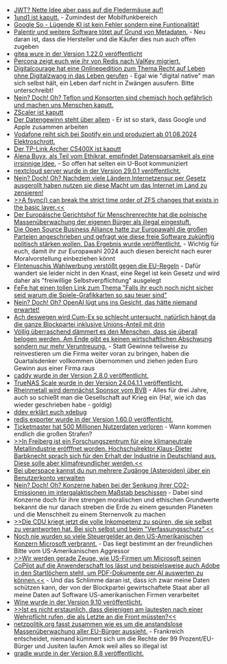 * [JWT? Nette Idee aber pass auf die Fledermäuse auf!](https://blog.fefe.de/?ts=98aa6323)
* [1und1 ist kaputt.](https://blog.fefe.de/?ts=98aa46b6) - Zumindest der Mobilfunkbereich
* [Google So - Lügende KI ist kein Fehler sondern eine Funtionalität!](https://blog.fefe.de/?ts=98adce94)
* [Palentir und weitere Software tötet auf Grund von Metadaten.](https://netzpolitik.org/2024/palantir-und-alexander-karp-toeten-auf-basis-von-metadaten/) - Neu daran ist, dass die Hersteller und die Käufer dies nun auch offen zugeben
* [gitea wure in der Version 1.22.0 veröffentlicht](https://github.com/go-gitea/gitea/releases/tag/v1.22.0)
* [Percona zeigt euch wie ihr von Redis nach ValKey migriert.](https://www.percona.com/blog/valkey-redis-migrating-to-valkey/)
* [Digitalcourage hat eine Onlinepedition zum Thema Recht auf Leben ohne Digitalzwang in das Leben gerufen](https://civi.digitalcourage.de/recht-auf-leben-ohne-digitalzwang) - Egal wie "digital native" man sich selbst hält, ein Leben darf nicht in Zwängen ausufern. Bitte unterschreibt!
* [Nein? Doch! Oh? Teflon und Konsorten sind chemisch hoch gefährlich und machen uns Menschen kaputt.](https://www.nrdc.org/bio/anna-reade/epa-finds-replacements-toxic-teflon-chemicals-toxic)
* [ZScaler ist kaputt](https://www.borncity.com/blog/2024/05/28/schwachstellen-im-zscaler-client-connector/)
* [Der Datengewinn steht über allem](https://netzpolitik.org/2024/interview-zu-standort-trackern-google-und-apple-kooperieren-lieber-als-ein-verbot-zu-riskieren/) - Er ist so stark, dass Google und Apple zusammen arbeiten
* [Vodafone reiht sich bei Spotify ein und produziert ab 01.08.2024 Elektroschrott.](https://www.borncity.com/blog/2024/05/28/vodafone-smart-tech-wird-am-1-august-2024-abgeschaltet/)
* [Der TP-Link Archer C5400X ist kaputt](https://www.bleepingcomputer.com/news/security/tp-link-fixes-critical-rce-bug-in-popular-c5400x-gaming-router/)
* [Alena Buyx, als Teil vom Ethikrat, empfindet Datensparsamkeit als eine irrsinnige Idee.](https://blog.fefe.de/?ts=98a80a61) - So offen hat selten ein U-Boot kommuniziert
* [nextcloud server wurde in der Version 29.0.1 veröffentlicht.](https://github.com/nextcloud/server/releases/tag/v29.0.1)
* [Nein? Doch! Oh? Nachdem viele Ländern Internetzensur per Gesetz ausgerollt haben nutzen sie diese Macht um das Internet im Land zu zensieren!](https://netzpolitik.org/2024/keepiton-bericht-immer-mehr-internetsperren-weltweit/)
* [>>A fsync() can break the strict time order of ZFS changes that exists in the basic layer.<<](https://utcc.utoronto.ca/~cks/space/blog/solaris/ZFSTransactionalBehavior)
* [Der Europäische Gerichtshof für Menschrenrechte hat die polnische Massenüberwachung der eigenen Bürger als illegal eingestuft.](https://netzpolitik.org/2024/anti-terror-gesetz-europaeischer-gerichtshof-fuer-menschenrechte-kippt-polnische-massenueberwachung/)
* [Die Open Source Business Alliance hatte zur Europawahl die großen Parteien angeschrieben und gefragt wie diese freie Software zukünftig politisch stärken wollen. Das Ergebnis wurde veröffentlicht.](https://osb-alliance.de/uncategorized/wahlpruefsteine-europawahl-2024-antworten-der-parteien) - Wichtig für euch, damit ihr zur Europawahl 2024 auch diesen bereicht nach eurer Moralvorstellung einbeziehen könnt
* [Flintenuschis Wahlwerbung verstößt gegen die EU-Regeln](https://blog.fefe.de/?ts=98a942a5) - Dafür wandert sie leider nicht in den Knast, eine Regel ist kein Gesetz und wird daher als "freiwillige Selbstverpflichtung" ausgelegt
* [FeFe hat einen tollen Link zum Thema "Falls ihr euch noch nicht sicher seid warum die Spiele-Grafikkarten so sau teuer sind"](https://blog.fefe.de/?ts=98a9b49c)
* [Nein? Doch! Oh? OpenAI lügt uns ins Gesicht, das hätte niemand erwartet!](https://blog.fefe.de/?ts=98a693a7)
* [Ach deswegen wird Cum-Ex so schlecht untersucht, natürlich hängt da die ganze Blockpartei inklusive Unions-Anteil mit drin](https://blog.fefe.de/?ts=98a6ff62)
* [Völlig überraschend dämmert es den Menschen, dass sie überall belogen werden. Am Ende gibt es keinen wirtschaftlichen Abschwung sondern nur mehr Veruntreuung.](https://blog.fefe.de/?ts=98a94e22) - Statt Gewinne teilweise zu reinvestieren um die Firma weiter voran zu bringen, haben die Quartalsdenker vollkommen übernommen und ziehen jeden Euro Gewinn aus einer Firma raus
* [caddy wurde in der Version 2.8.0 veröffentlicht.](https://github.com/caddyserver/caddy/releases/tag/v2.8.0)
* [TrueNAS Scale wurde in der Version 24.04.1.1 veröffentlicht.](https://github.com/truenas/documentation/releases/tag/TS24.04.1.1)
* [Rheinmetall wird demnächst Sponsor vom BVB](https://tuxproject.de/blog/2024/05/macht-und-rechthaberei/) - Alles für drei Jahre, auch so schießt man die Gesellschaft auf Krieg ein (Ha!, wie ich das wieder geschrieben habe - goldig)
* [ddev erklärt euch xdebug](https://ddev.com/blog/xdebug-debugging/)
* [redis exporter wurde in der Version 1.60.0 veröffentlicht.](https://github.com/oliver006/redis_exporter/releases/tag/v1.60.0)
* [Ticketmaster hat 500 Millionen Nutzerdaten verloren](https://www.borncity.com/blog/2024/05/31/anbieter-ticketmaster-angeblich-gehackt-mehr-als-500-mio-nutzerdaten-entwendet/) - Wann kommen endlich die großen Strafen?
* [>>In Freiberg ist ein Forschungszentrum für eine klimaneutrale Metallindustrie eröfffnet worden. Hochschulrektor Klaus-Dieter Barbknecht sprach sich für den Erhalt der Industrie in Deutschland aus. Diese solle aber klimafreundlicher werden.<<](https://www.mdr.de/nachrichten/sachsen/chemnitz/freiberg/freiberg-forschungszentrum-thermoprozesse-klimaneutral-100.html)
* [Bei uberspace kannst du nun mehrere Zugänge (Asteroiden) über ein Benutzerkonto verwalten](https://blog.uberspace.de/2024/05/alle-unter-einem-dach/)
* [Nein? Doch! Oh? Konzerne haben bei der Senkung ihrer CO2-Emissionen im intergalaktischem Maßstab beschissen](https://blog.fefe.de/?ts=98a70995) - Dabei sind Konzerne doch für ihre strengen moralischen und ethischen Grundwerte bekannt die nur danach streben die Erde zu einem gesunden Planeten und die Menschheit zu einem Sternenvolk zu machen
* [>>Die CDU kriegt jetzt die volle Inkompetenz zu spüren, die sie selbst zu verantworten hat. Bei sich selbst und beim "Verfassungsschutz".<<](https://blog.fefe.de/?ts=98a595c5)
* [Noch nie wurden so viele Steuergelder an den US-Amerikanischen Konzern Microsoft verbrannt.](https://blog.fefe.de/?ts=98a59388) - Das liegt bestimmt an der freundlichen Bitte vom US-Amerikanischen Aggressor
* [>>Wir werden gerade Zeuge, wie US-Firmen um Microsoft seinen CoPilot auf die Anwenderschaft los lässt und beispielsweise auch Adobe in den Startlöchern steht, um PDF-Dokumente per AI auswerten zu können.<<](https://www.borncity.com/blog/2024/06/02/bchse-der-pandora-die-gesundheitsdaten-ki-copilot-adobe-ai-und-der-patienten-datenschutz/) - Und das Schlimme daran ist, dass ich zwar meine Daten schützen kann, der von der Blockpartei gewirtschaftete Staat aber all meine Daten auf Software US-amerikanischen Firmen verarbeitet
* [Wine wurde in der Version 9.10 veröffentlicht.](https://www.phoronix.com/news/Wine-9.10-Released)
* [>>Ist es nicht erstaun­lich, dass die­je­ni­gen am lau­te­sten nach einer Wehr­pflicht rufen, die als Letz­te an die Front müss­ten?<<](https://tuxproject.de/blog/2024/05/liegengebliebenes-vom-31-mai-2024/)
* [netzpolitik.org fasst zusammen wie es um die anstandslose Massenüberwachung aller EU-Bürger aussieht.](https://netzpolitik.org/2024/interne-dokumente-frankreich-entscheidet-ueber-zukunft-der-chatkontrolle/) - Frankreich entscheidet, niemand kümmert sich um die Rechte der 99 Prozent/EU-Bürger und Jusiten laufen Amok weil alles so illegal ist
* [gradle wurde in der Version 8.8 veröffentlicht.](https://github.com/gradle/gradle/releases/tag/v8.8.0)
